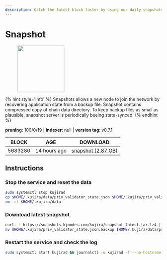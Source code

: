 ```yaml
---
description: Catch the latest block faster by using our daily snapshots.
---
```


# Snapshot

<figure><img src="https://raw.githubusercontent.com/kj89/testnet_manuals/main/pingpub/logos/kujira.png" width="150" alt=""><figcaption></figcaption></figure>

{% hint style='info' %}
Snapshots allows a new node to join the network by recovering application state from a backup file. 
Snapshot contains compressed copy of chain data directory. To keep backup files as small as plausible, 
snapshot server is periodically beeing state-synced.
{% endhint %}

**pruning**: 100/0/19 | **indexer**: null | **version tag**: v0.7.1

| BLOCK             | AGE             | DOWNLOAD                                                                                            |
| ----------------- | --------------- | --------------------------------------------------------------------------------------------------- |
| 5683280 | 14 hours ago | [snapshot (2.87 GB)](https://snapshots.kjnodes.com/kujira/snapshot\_latest.tar.lz4) |

## Instructions

### Stop the service and reset the data

```bash
sudo systemctl stop kujirad
cp $HOME/.kujira/data/priv_validator_state.json $HOME/.kujira/priv_validator_state.json.backup
rm -rf $HOME/.kujira/data
```

### Download latest snapshot

```bash
curl -L https://snapshots.kjnodes.com/kujira/snapshot_latest.tar.lz4 | lz4 -dc - | tar -xf - -C $HOME/.kujira
mv $HOME/.kujira/priv_validator_state.json.backup $HOME/.kujira/data/priv_validator_state.json
```

### Restart the service and check the log

```bash
sudo systemctl start kujirad && journalctl -u kujirad -f --no-hostname -o cat
```

